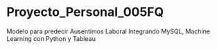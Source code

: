 # Proyecto_Personal_005FQ
Modelo para predecir Ausentimos Laboral Integrando MySQL, Machine Learning con Python y Tableau
